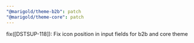 ```yaml
---
"@marigold/theme-b2b": patch
"@marigold/theme-core": patch
---
```


fix([DSTSUP-118]): Fix icon position in input fields for b2b and core theme
